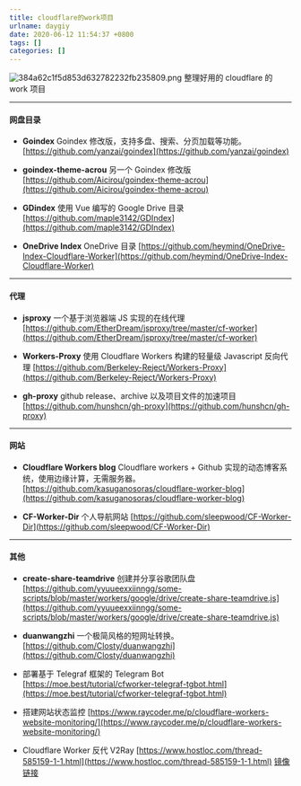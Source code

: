 ```yaml
---
title: cloudflare的work项目
urlname: daygiy
date: 2020-06-12 11:54:37 +0800
tags: []
categories: []
---
```


![384a62c1f5d853d632782232fb235809.png](https://cdn.nlark.com/yuque/0/2020/png/1550831/1591939037100-6628528e-0dd8-4049-846d-c23f74e0937b.png#align=left&display=inline&height=175&margin=%5Bobject%20Object%5D&name=384a62c1f5d853d632782232fb235809.png&originHeight=175&originWidth=422&size=9502&status=done&style=none&width=422)
整理好用的 cloudflare 的 work 项目

---

#### **网盘目录**

- **Goindex**
  Goindex 修改版，支持多盘、搜索、分页加载等功能。
  [https://github.com/yanzai/goindex](https://github.com/yanzai/goindex)

- **goindex-theme-acrou**
  另一个 Goindex 修改版
  [https://github.com/Aicirou/goindex-theme-acrou](https://github.com/Aicirou/goindex-theme-acrou)

- **GDindex**
  使用 Vue 编写的 Google Drive 目录
  [https://github.com/maple3142/GDIndex](https://github.com/maple3142/GDIndex)

- **OneDrive Index**
  OneDrive 目录
  [https://github.com/heymind/OneDrive-Index-Cloudflare-Worker](https://github.com/heymind/OneDrive-Index-Cloudflare-Worker)

---

#### **代理**

- **jsproxy**
  一个基于浏览器端 JS 实现的在线代理
  [https://github.com/EtherDream/jsproxy/tree/master/cf-worker](https://github.com/EtherDream/jsproxy/tree/master/cf-worker)

- **Workers-Proxy**
  使用 Cloudflare Workers 构建的轻量级 Javascript 反向代理
  [https://github.com/Berkeley-Reject/Workers-Proxy](https://github.com/Berkeley-Reject/Workers-Proxy)

- **gh-proxy**
  github release、archive 以及项目文件的加速项目
  [https://github.com/hunshcn/gh-proxy](https://github.com/hunshcn/gh-proxy)

---

#### **网站**

- **Cloudflare Workers blog**
  Cloudflare workers + Github 实现的动态博客系统，使用边缘计算，无需服务器。
  [https://github.com/kasuganosoras/cloudflare-worker-blog](https://github.com/kasuganosoras/cloudflare-worker-blog)

- **CF-Worker-Dir**
  个人导航网站
  [https://github.com/sleepwood/CF-Worker-Dir](https://github.com/sleepwood/CF-Worker-Dir)

---

#### **其他**

- **create-share-teamdrive**
  创建并分享谷歌团队盘
  [https://github.com/yyuueexxiinngg/some-scripts/blob/master/workers/google/drive/create-share-teamdrive.js](https://github.com/yyuueexxiinngg/some-scripts/blob/master/workers/google/drive/create-share-teamdrive.js)

- **duanwangzhi**
  一个极简风格的短网址转换。
  [https://github.com/Closty/duanwangzhi](https://github.com/Closty/duanwangzhi)

- 部署基于 Telegraf 框架的 Telegram Bot
  [https://moe.best/tutorial/cfworker-telegraf-tgbot.html](https://moe.best/tutorial/cfworker-telegraf-tgbot.html)

- 搭建网站状态监控
  [https://www.raycoder.me/p/cloudflare-workers-website-monitoring/](https://www.raycoder.me/p/cloudflare-workers-website-monitoring/)

- Cloudflare Worker 反代 V2Ray
  [https://www.hostloc.com/thread-585159-1-1.html](https://www.hostloc.com/thread-585159-1-1.html)
  [镜像链接](https://lowvps.cn/cloudflare-worker-%E5%8F%8D%E4%BB%A3-v2ray)
